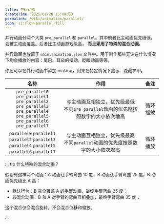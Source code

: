 ```yaml
---
title: 并行动画
createTime: 2025/01/28 15:08:00
permalink: /wiki/animation/parallel/
icon: si:flow-parallel-fill
---
```


并行动画分两个大类 `pre_parallel` 和 `parallel`。其中前者比主动画优先级低，会被主动画覆盖。后者比主动画游戏级高，
**而且采用了特殊的混合动画**。

并行动画也放置于 `main.animation.json` 文件中。用于制作那些无论在什么情况下均会播放的内容：尾巴、耳朵的摆动，眨眼动画等等。

你还可以在并行动画中添加 molang，用来在特定情况下显示、隐藏护甲。

|                                                                    名称                                                                    |       作用       |  备注  |
|:----------------------------------------------------------------------------------------------------------------------------------------:|:--------------:|:----:|
| `pre_parallel0` `pre_parallel1`<br>`pre_parallel2` `pre_parallel3`<br>`pre_parallel4` `pre_parallel5`<br>`pre_parallel6` `pre_parallel7` | 与主动画互相独立，优先级最低<br>不同`pre_parallel`动画的优先度按照数字的大小依次增高 | 循环播放 |
|                 `parallel0` `parallel1`<br>`parallel2` `parallel3`<br>`parallel4` `parallel5`<br>`parallel6` `parallel7`                 | 与主动画互相独立，优先级最高<br>不同`parallel`动画的优先度按照数字的大小依次增高 | 循环播放 |

::: tip 什么特殊的混合动画？

假设有这样两个动画：A 动画让手臂弯曲 10 度，B 动画让手臂弯曲 25 度，B 动画优先级比 A 高：

- 默认行为：B 完全覆盖 A 的手臂动画，最终手臂弯曲 25 度；
- 该混合动画：B 和 A 对手臂的弯曲互相叠加，最终手臂弯曲 35 度；

这个混合仅会混合旋转，不会混合位移和缩放。

:::
